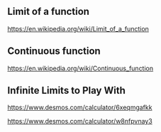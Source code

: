 
## Limit of a function

https://en.wikipedia.org/wiki/Limit_of_a_function

## Continuous function

https://en.wikipedia.org/wiki/Continuous_function

## Infinite Limits to Play With

https://www.desmos.com/calculator/6xeqmgafkk

https://www.desmos.com/calculator/w8nfpvnay3











